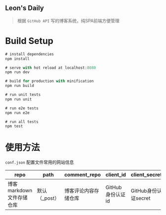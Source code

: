 ## Leon's Daily

> 根据 `GitHub API` 写的博客系统，纯SPA前端方便管理

# Build Setup
```js
# install dependencies
npm install

# serve with hot reload at localhost:8080
npm run dev

# build for production with minification
npm run build

# run unit tests
npm run unit

# run e2e tests
npm run e2e

# run all tests
npm test
```

# 使用方法
   `conf.json` 配置文件常用的网站信息

repo | path |comment_repo | client_id | client_secret |
---   | --- | --- | --- | --- |
博客markdown文件存储仓库 | 默认（_post） | 博客评论内容存储仓库 | GitHub身份认证id | GitHub身份认证secret

